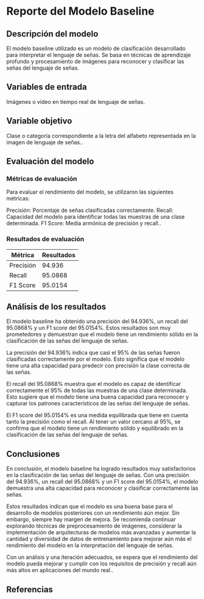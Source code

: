 # Reporte del Modelo Baseline

## Descripción del modelo

El modelo baseline utilizado es un modelo de clasificación desarrollado para interpretar el lenguaje de señas. Se basa en técnicas de aprendizaje profundo y procesamiento de imágenes para reconocer y clasificar las señas del lenguaje de señas.

## Variables de entrada

Imágenes o video en tiempo real de lenguaje de señas.

## Variable objetivo

Clase o categoría correspondiente a la letra del alfabeto representada en la imagen de lenguaje de señas..

## Evaluación del modelo

### Métricas de evaluación

Para evaluar el rendimiento del modelo, se utilizaron las siguientes métricas:

Precisión: Porcentaje de señas clasificadas correctamente.
Recall: Capacidad del modelo para identificar todas las muestras de una clase determinada.
F1 Score: Media armónica de precisión y recall..

### Resultados de evaluación

| Métrica | Resultados |
| --- | --- |
| Precisión |94.936 |
| Recall | 95.0868 |
| F1 Score | 95.0154 |

## Análisis de los resultados

El modelo baseline ha obtenido una precisión del 94.936%, un recall del 95.0868% y un F1 score del 95.0154%. Estos resultados son muy prometedores y demuestran que el modelo tiene un rendimiento sólido en la clasificación de las señas del lenguaje de señas.

La precisión del 94.936% indica que casi el 95% de las señas fueron clasificadas correctamente por el modelo. Esto significa que el modelo tiene una alta capacidad para predecir con precisión la clase correcta de las señas.

El recall del 95.0868% muestra que el modelo es capaz de identificar correctamente el 95% de todas las muestras de una clase determinada. Esto sugiere que el modelo tiene una buena capacidad para reconocer y capturar los patrones característicos de las señas del lenguaje de señas.

El F1 score del 95.0154% es una medida equilibrada que tiene en cuenta tanto la precisión como el recall. Al tener un valor cercano al 95%, se confirma que el modelo tiene un rendimiento sólido y equilibrado en la clasificación de las señas del lenguaje de señas.

## Conclusiones

En conclusión, el modelo baseline ha logrado resultados muy satisfactorios en la clasificación de las señas del lenguaje de señas. Con una precisión del 94.936%, un recall del 95.0868% y un F1 score del 95.0154%, el modelo demuestra una alta capacidad para reconocer y clasificar correctamente las señas.

Estos resultados indican que el modelo es una buena base para el desarrollo de modelos posteriores con un rendimiento aún mejor. Sin embargo, siempre hay margen de mejora. Se recomienda continuar explorando técnicas de preprocesamiento de imágenes, considerar la implementación de arquitecturas de modelos más avanzadas y aumentar la cantidad y diversidad de datos de entrenamiento para mejorar aún más el rendimiento del modelo en la interpretación del lenguaje de señas.

Con un análisis y una iteración adecuados, se espera que el rendimiento del modelo pueda mejorar y cumplir con los requisitos de precisión y recall aún más altos en aplicaciones del mundo real..

## Referencias



